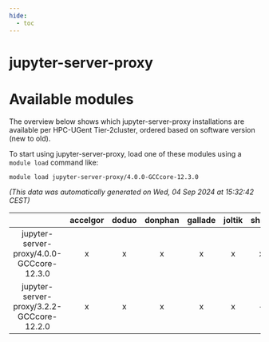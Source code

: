 ```yaml
---
hide:
  - toc
---
```


jupyter-server-proxy
====================

# Available modules


The overview below shows which jupyter-server-proxy installations are available per HPC-UGent Tier-2cluster, ordered based on software version (new to old).

To start using jupyter-server-proxy, load one of these modules using a `module load` command like:

```shell
module load jupyter-server-proxy/4.0.0-GCCcore-12.3.0
```

*(This data was automatically generated on Wed, 04 Sep 2024 at 15:32:42 CEST)*  

| |accelgor|doduo|donphan|gallade|joltik|shinx|skitty|
| :---: | :---: | :---: | :---: | :---: | :---: | :---: | :---: |
|jupyter-server-proxy/4.0.0-GCCcore-12.3.0|x|x|x|x|x|x|x|
|jupyter-server-proxy/3.2.2-GCCcore-12.2.0|x|x|x|x|x|-|x|
